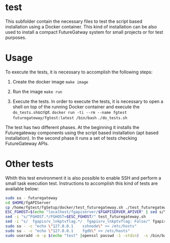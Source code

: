 # test
This subfolder contain the necessary files to test the script based installation using a Docker container.
This kind of installation can be also used to install a compact FutureGatway system for small projects or for test purposes.

# Usage
To execute the tests, it is necessary to accomplish the following steps:

1. Create the docker image
`make image`

2. Run the image
`make run`

3. Execute the tests. In order to execute the tests, it is necessary to open a shell on top of the running Docker container and execute the `do_tests.sh`script.
`docker run -ti --rm --name fgtest futuregateway/fgtest:latest /bin/bash`
`./do_tests.sh`

The test has two different phases. At the beginning it installs the Futuregateway components using the script based installation (apt based installation). In the second phase it runs a set of tests checking FutureGateway APIs.

# Other tests
Whith this test environment it is also possible to enable SSH and perform a small task execution test.
Instructions to accomplish this kind of tests are available below:

```bash
sudo su - futuregateway
cd $HOME/fgAPIServer
cp /home/fgtest/fgSetup/docker/test_futuregateway.sh ./test_futuregateway.sh
ESC_FGHOST=$(echo "localhost/fgapiserver/$FGAPISERVER_APIVER" | sed s/\\//\\\\\\//g)
sed -i "s/^FGHOST.*/FGHOST=$ESC_FGHOST/" test_futuregateway.sh
sed -i "s/  fgapisrv_lnkptvflag.*/  fgapisrv_lnkptvflag: False/" fgapiserver.yaml
sudo su - -c "echo \"127.0.0.1    sshnode\" >> /etc/hosts"
sudo su - -c "echo \"127.0.0.1    fgdb\" >> /etc/hosts"
sudo useradd -m -p $(echo "test" |openssl passwd -1 -stdin)  -s /bin/bash test
```